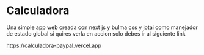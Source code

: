 # Calculadora

Una simple app web creada con next js y bulma css y jotai como manejador  de estado global 
si quires verla en accion solo debes ir al siguiente link 

https://calculadora-paypal.vercel.app
